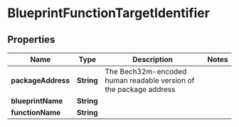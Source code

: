 

# BlueprintFunctionTargetIdentifier


## Properties

| Name | Type | Description | Notes |
|------------ | ------------- | ------------- | -------------|
|**packageAddress** | **String** | The Bech32m-encoded human readable version of the package address |  |
|**blueprintName** | **String** |  |  |
|**functionName** | **String** |  |  |



